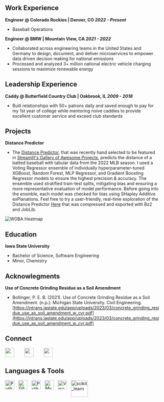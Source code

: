 ## Work Experience
**Engineer @ Colorado Rockies \| Denver, CO _2022 - Present_**
- Baseball Operations

**Engineer @ BMW \| Mountain View, CA _2021 - 2022_**
- Collaborated across engineering teams in the United States and Germany to design, document, and deliver microservices to empower data driven decison making for national emissions
- Processed and analyzed 3+ million national electric vehicle charging sessions to maximize renewable energy

## Leadership Experience
**Caddy @ Butterfield Country Club \| Oakbrook, IL _2009 - 2018_**
- Built relationships with 50+ patrons daily and saved enough to pay for my 1st year of college while mentoring noive caddies to provide excellent customer service and exceed club standards

## Projects
**Distance Predictor**
- The [Distance Predictor](https://github.com/dec1costello/Baseball/tree/main/Distance-Predictor), that was recently hand selected to be featured in [Streamlit's Gallery of Awesome Projects](https://streamlit.io/gallery?category=sports-fun), predicts the distance of a batted baseball with tabular data from the 2022 MLB season. I used a Voting Regressor ensemble of individually hyperparameter-tuned XGBoost, Random Forest, MLP Regressor, and Gradient Boosting Regressor models to ensure the highest precision & accuracy. The ensemble used stratified train-test splits, mitigating bias and ensuring a more representative evaluation of model performance. Before going into the ensmble, each model was checked for bias using SHapley Additive exPlanations. Feel free to try a user-friendly, real-time exploration of the Distance Predictor [Here](https://light-weight-distance-predictor.streamlit.app/) that was compressed and exported with Bz2 and JobLib.

<img src="https://github.com/dec1costello/dec1costello.github.io/assets/79241861/4e80b725-9aaf-43f0-b37f-3550bad56ecb" alt="WOBA Heatmap" />

## Education		        		
**Iowa State University**
- Bachelor of Science, Software Engineering
- Minor, Chemistry

## Acknowlegments
**Use of Concrete Grinding Residue as a Soil Amendment**
- Bollinger, P. E. B. (2021). Use of Concrete Grinding Residue as a Soil Amendment. (n.p.): Michigan State University. Civil Engineering. [https://intrans.iastate.edu/app/uploads/2023/03/concrete_grinding_residue_use_as_soil_amendment_w_cvr.pdf](https://intrans.iastate.edu/app/uploads/2023/03/concrete_grinding_residue_use_as_soil_amendment_w_cvr.pdf)

## Connect
<a href="https://twitter.com/dec1costello"><img align="left" src="https://www.vectorlogo.zone/logos/twitter/twitter-icon.svg" width="30px" style="padding-right:30px;"/></a>
<a href="https://www.linkedin.com/in/declan-costello-7423aa137/"><img align="left" src="https://www.vectorlogo.zone/logos/linkedin/linkedin-icon.svg" width="30px" style="padding-right:30px;"/></a>
<a href="https://www.kaggle.com/dec1costello"><img align="left" src = "https://www.vectorlogo.zone/logos/kaggle/kaggle-icon.svg" height="30px" style="padding-right:30px;"/></a>

<br />
<br />

## Languages & Tools

<img align="left" alt="Python" width="30px" style="padding-right:10px;" src="https://cdn.jsdelivr.net/gh/devicons/devicon/icons/python/python-plain.svg" />
<img align="left" alt="Git" width="30px" src="https://www.vectorlogo.zone/logos/amazon_aws/amazon_aws-icon.svg" style="padding-right:10px;"/>
<img align="left" alt="Python" width="30px" style="padding-right:10px;" src="https://www.vectorlogo.zone/logos/google_cloud/google_cloud-icon.svg" />
<img align="left" alt="MySQL" width="30px" src="https://cdn.jsdelivr.net/gh/devicons/devicon/icons/mysql/mysql-original.svg" style="padding-right:10px;" />
<img align="left" alt="Visual Studio Code" width="30px" src="https://cdn.jsdelivr.net/gh/devicons/devicon/icons/vscode/vscode-original.svg" style="padding-right:10px;"/>
<img align="left" alt="scikit_learn" width="55px" style="padding-right:10px;" src="https://upload.wikimedia.org/wikipedia/commons/0/05/Scikit_learn_logo_small.svg" />

<br />
<br />

